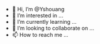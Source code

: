- 👋 Hi, I’m @Yshouang
- 👀 I’m interested in ...
- 🌱 I’m currently learning ...
- 💞️ I’m looking to collaborate on ...
- 📫 How to reach me ...

<!---
Yshouang/Yshouang is a ✨ special ✨ repository because its `README.md` (this file) appears on your GitHub profile.
You can click the Preview link to take a look at your changes.
--->
